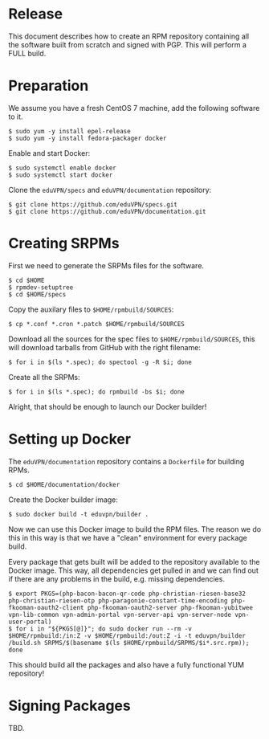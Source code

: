 # Release

This document describes how to create an RPM repository containing all the 
software built from scratch and signed with PGP. This will perform a FULL 
build.

# Preparation

We assume you have a fresh CentOS 7 machine, add the following software to it. 

    $ sudo yum -y install epel-release
    $ sudo yum -y install fedora-packager docker

Enable and start Docker:

    $ sudo systemctl enable docker
    $ sudo systemctl start docker

Clone the `eduVPN/specs` and `eduVPN/documentation` repository:

    $ git clone https://github.com/eduVPN/specs.git
    $ git clone https://github.com/eduVPN/documentation.git

# Creating SRPMs

First we need to generate the SRPMs files for the software.

    $ cd $HOME
    $ rpmdev-setuptree
    $ cd $HOME/specs

Copy the auxilary files to `$HOME/rpmbuild/SOURCES`:

    $ cp *.conf *.cron *.patch $HOME/rpmbuild/SOURCES

Download all the sources for the spec files to `$HOME/rpmbuild/SOURCES`, this
will download tarballs from GitHub with the right filename:

    $ for i in $(ls *.spec); do spectool -g -R $i; done

Create all the SRPMs:

    $ for i in $(ls *.spec); do rpmbuild -bs $i; done

Alright, that should be enough to launch our Docker builder!

# Setting up Docker

The `eduVPN/documentation` repository contains a `Dockerfile` for building
RPMs.

    $ cd $HOME/documentation/docker

Create the Docker builder image:

    $ sudo docker build -t eduvpn/builder .

Now we can use this Docker image to build the RPM files. The reason we do this
in this way is that we have a "clean" environment for every package build.

Every package that gets built will be added to the repository available to the
Docker image. This way, all dependencies get pulled in and we can find out if
there are any problems in the build, e.g. missing dependencies.

    $ export PKGS=(php-bacon-bacon-qr-code php-christian-riesen-base32 php-christian-riesen-otp php-paragonie-constant-time-encoding php-fkooman-oauth2-client php-fkooman-oauth2-server php-fkooman-yubitwee vpn-lib-common vpn-admin-portal vpn-server-api vpn-server-node vpn-user-portal)
    $ for i in "${PKGS[@]}"; do sudo docker run --rm -v $HOME/rpmbuild:/in:Z -v $HOME/rpmbuild:/out:Z -i -t eduvpn/builder /build.sh SRPMS/$(basename $(ls $HOME/rpmbuild/SRPMS/$i*.src.rpm)); done

This should build all the packages and also have a fully functional YUM 
repository!

# Signing Packages

TBD.
